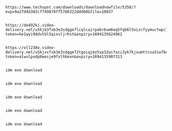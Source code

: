  ```console  

https://www.techspot.com/downloads/downloadnowfile/5358/?evp=9a27d4d382cf749878ff5786322ddd60&file=10037

```

 ```console

https://de492ki.video-delivery.net/u5kj63fxb3e3sdgge7lcqlcajrpabr6um6eq5fqb6l5oizcfyymuctwpc7oq/woi7g3q47o~JDo3LaLpZN?token=ke1wyi9ddvtbl5qixsljrhst&expiry=1694135624962

```

```console

https://oll238o.video-delivery.net/u5kjxxfxb3e3sdgge72tgoiqjmz5vp32wifazi3yk7kjxumttcva3ie7booq/yk8lzv5r5j~wJg8AaMGIA?token=alwulpudp8wesje9fxlhbexn&expiry=1694135907313

```

```console

idm exe download

```

```console

idm exe download

```
```console

idm exe download

```

```console

idm exe download

```

```console

idm exe download

```
